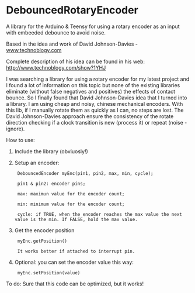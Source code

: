 # DebouncedRotaryEncoder
A library for the Arduino & Teensy for using a rotary encoder as an input with embeeded debounce to avoid noise.

Based in the idea and work of David Johnson-Davies - www.technoblogy.com 

Complete description of his idea can be found in his web: http://www.technoblogy.com/show?1YHJ

I was searching a library for using a rotary encoder for my latest project and I found a lot of information on this topic but none of the existing libraries eliminate (without false negatives and positives) the effects of contact bounce. So I finally found that David Johnson-Davies idea that I turned into a library. I am using cheap and noisy, chinese mechanical encoders. With this lib, if I manually rotate them as quickly as I can, no steps are lost. The David Johnson-Davies approach ensure the consistency of the rotate direction checking if a clock transition is new (process it) or repeat (noise - ignore).

How to use:
1. Include the library (obviuosly!)

2. Setup an encoder: 

        DebouncedEncoder myEnc(pin1, pin2, max, min, cycle); 
  
        pin1 & pin2: encoder pins; 
  
        max: maximun value for the encoder count; 
  
        min: minimum value for the encoder count; 
  
        cycle: if TRUE, when the encoder reaches the max value the next value is the min. If FALSE, hold the max value. 
  
3. Get the encoder position

        myEnc.getPosition()
  
        It works better if attached to interrupt pin.
  
4. Optional: you can set the encoder value this way: 

        myEnc.setPosition(value)

To do:
Sure that this code can be optimized, but it works!
